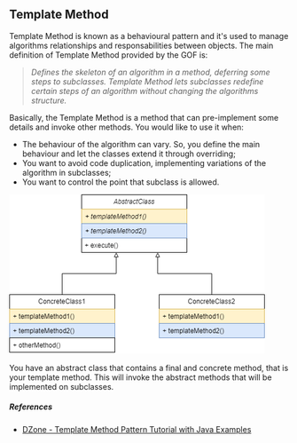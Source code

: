 ## Template Method

Template Method is known as a behavioural pattern and it's used to manage algorithms relationships and responsabilities between objects. The main definition of Template Method provided by the GOF is:

> _Defines the skeleton of an algorithm in a method, deferring some steps to subclasses. Template Method lets subclasses redefine certain steps of an algorithm without changing the algorithms structure._

Basically, the Template Method is a method that can pre-implement some details and invoke other methods. You would like to use it when:

- The behaviour of the algorithm can vary. So, you define the main behaviour and let the classes extend it through overriding;
- You want to avoid code duplication, implementing variations of the algorithm in subclasses;
-  You want to control the point that subclass is allowed.

![Template Method](https://github.com/HDeiro/design-patterns-java/blob/master/behavioral/class/template_method/TemplateMethodDiagram.png?raw=true)

You have an abstract class that contains a final and concrete method, that is your template method. This will invoke the abstract methods that will be implemented on subclasses.

##### References

- [DZone - Template Method Pattern Tutorial with Java Examples](https://dzone.com/articles/design-patterns-template-method)